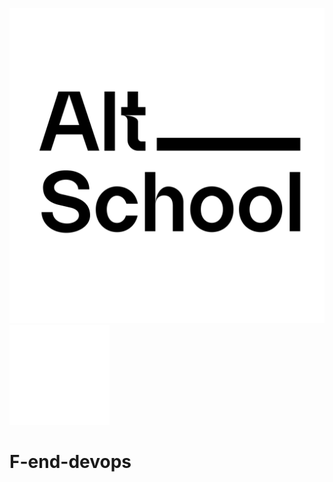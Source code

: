 <!-- ![AltSchool Africa Logo](https://github.com/tuyojr/altschool-opensource-names/blob/main/AltSchool.svg) -->
![AltSchool Africa Logo](./AltSchool.svg#gh-light-mode-only)
![AltSchool Africa Logo](./AltSchool-dark.svg#gh-dark-mode-only)


# F-end-devops
